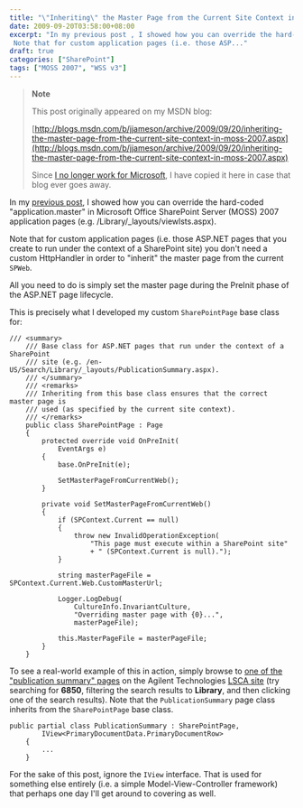 ```yaml
---
title: "\"Inheriting\" the Master Page from the Current Site Context in MOSS 2007"
date: 2009-09-20T03:58:00+08:00
excerpt: "In my previous post , I showed how you can override the hard-coded \"application.master\" in Microsoft Office SharePoint Server (MOSS) 2007 application pages (e.g. /Library/_layouts/viewlsts.aspx). 
 Note that for custom application pages (i.e. those ASP..."
draft: true
categories: ["SharePoint"]
tags: ["MOSS 2007", "WSS v3"]
---
```


> **Note**
> 
> 
> 	This post originally appeared on my MSDN blog:  
>   
> 
> 
> [http://blogs.msdn.com/b/jjameson/archive/2009/09/20/inheriting-the-master-page-from-the-current-site-context-in-moss-2007.aspx](http://blogs.msdn.com/b/jjameson/archive/2009/09/20/inheriting-the-master-page-from-the-current-site-context-in-moss-2007.aspx)
> 
> 
> Since
> 	[I no longer work for Microsoft](/blog/jjameson/archive/2011/09/02/last-day-with-microsoft.aspx), I have copied it here in case that blog 
> 	ever goes away.


In my [previous post](/blog/jjameson/archive/2009/09/20/overriding-application-master-in-moss-2007.aspx), I showed how you can override the hard-coded "application.master"  in Microsoft Office SharePoint Server (MOSS) 2007 application pages (e.g. /Library/\_layouts/viewlsts.aspx).

Note that for custom application pages (i.e. those ASP.NET pages that you create  to run under the context of a SharePoint site) you don't need a custom HttpHandler  in order to "inherit" the master page from the current `SPWeb`.

All you need to do is simply set the master page during the PreInit phase of  the ASP.NET page lifecycle.

This is precisely what I developed my custom `SharePointPage` base  class for:



    /// <summary>
        /// Base class for ASP.NET pages that run under the context of a SharePoint
        /// site (e.g. /en-US/Search/Library/_layouts/PublicationSummary.aspx).
        /// </summary>
        /// <remarks>
        /// Inheriting from this base class ensures that the correct master page is
        /// used (as specified by the current site context).
        /// </remarks>
        public class SharePointPage : Page
        {
            protected override void OnPreInit(
                EventArgs e)
            {
                base.OnPreInit(e);
    
                SetMasterPageFromCurrentWeb();
            }
    
            private void SetMasterPageFromCurrentWeb()
            {
                if (SPContext.Current == null)
                {
                    throw new InvalidOperationException(
                        "This page must execute within a SharePoint site"
                        + " (SPContext.Current is null).");
                }
    
                string masterPageFile = SPContext.Current.Web.CustomMasterUrl;
    
                Logger.LogDebug(
                    CultureInfo.InvariantCulture,
                    "Overriding master page with {0}...",
                    masterPageFile);
    
                this.MasterPageFile = masterPageFile;
            }
        }



To see a real-world example of this in action, simply browse to [one of the "publication summary" pages](http://www.chem.agilent.com/en-US/Search/Library/_layouts/Agilent/PublicationSummary.aspx?whid=37419&amp;liid=204) on the Agilent Technologies [LSCA site](http://www.chem.agilent.com/) (try searching for **6850**, filtering the search results to **Library**, and then  clicking one of the search results). Note that the `PublicationSummary`  page class inherits from the `SharePointPage` base class.



    public partial class PublicationSummary : SharePointPage,
            IView<PrimaryDocumentData.PrimaryDocumentRow>
        {
            ...
        }



For the sake of this post, ignore the `IView` interface. That is used  for something else entirely (i.e. a simple Model-View-Controller framework) that  perhaps one day I'll get around to covering as well.

